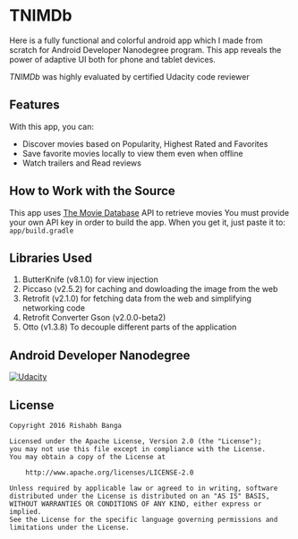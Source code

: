 # TNIMDb

Here is a fully functional and colorful android app which I made from scratch for Android Developer Nanodegree program.
This app reveals the power of adaptive UI both for phone and tablet devices.

*TNIMDb* was highly evaluated by certified Udacity code reviewer

## Features

With this app, you can:
* Discover movies based on Popularity, Highest Rated and Favorites
* Save favorite movies locally to view them even when offline
* Watch trailers and Read reviews

## How to Work with the Source

This app uses [The Movie Database](https://www.themoviedb.org/documentation/api) API to retrieve movies
You must provide your own API key in order to build the app. When you get it, just paste it to:
    ```
    app/build.gradle
    ```
    
## Libraries Used

1. ButterKnife (v8.1.0) for view injection
2. Piccaso (v2.5.2) for caching and dowloading the image from the web
3. Retrofit (v2.1.0) for fetching data from the web and simplifying networking code
4. Retrofit Converter Gson (v2.0.0-beta2)
5. Otto (v1.3.8) To decouple different parts of the application

## Android Developer Nanodegree
[![Udacity][1]][2]

[1]: ../master/art/nanodegree-logo.png
[2]: https://www.udacity.com/course/android-developer-nanodegree--nd801

## License

    Copyright 2016 Rishabh Banga

    Licensed under the Apache License, Version 2.0 (the "License");
    you may not use this file except in compliance with the License.
    You may obtain a copy of the License at

        http://www.apache.org/licenses/LICENSE-2.0

    Unless required by applicable law or agreed to in writing, software
    distributed under the License is distributed on an "AS IS" BASIS,
    WITHOUT WARRANTIES OR CONDITIONS OF ANY KIND, either express or implied.
    See the License for the specific language governing permissions and
    limitations under the License.

